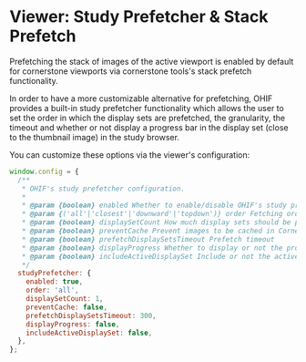 # Viewer: Study Prefetcher & Stack Prefetch

Prefetching the stack of images of the active viewport is enabled by default for
cornerstone viewports via cornerstone tools's stack prefetch functionality.

In order to have a more customizable alternative for prefetching, OHIF provides
a built-in study prefetcher functionality which allows the user to set the order
in which the display sets are prefetched, the granularity, the timeout and
whether or not display a progress bar in the display set (close to the thumbnail
image) in the study browser.

You can customize these options via the viewer's configuration:

```js
window.config = {
  /**
   * OHIF's study prefetcher configuration.
   *
   * @param {boolean} enabled Whether to enable/disable OHIF's study prefetcher
   * @param {('all'|'closest'|'downward'|'topdown')} order Fetching order: all display sets, the closest ones, downward or top down fashion based on the currently selected display set
   * @param {boolean} displaySetCount How much display sets should be prefetched at once
   * @param {boolean} preventCache Prevent images to be cached in Cornerstone Tools's request pool manager
   * @param {boolean} prefetchDisplaySetsTimeout Prefetch timeout
   * @param {boolean} displayProgress Whether to display or not the progress bar in the display set
   * @param {boolean} includeActiveDisplaySet Include or not the active display set while prefetching
   */
  studyPrefetcher: {
    enabled: true,
    order: 'all',
    displaySetCount: 1,
    preventCache: false,
    prefetchDisplaySetsTimeout: 300,
    displayProgress: false,
    includeActiveDisplaySet: false,
  },
};
```
